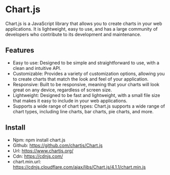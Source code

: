 # Chart.js
Chart.js is a JavaScript library that allows you to create charts in your web applications.
It is lightweight, easy to use, and has a large community of developers who contribute to its development and maintenance.

## Features
- Easy to use: Designed to be simple and straightforward to use, with a clean and intuitive API.
- Customizable: Provides a variety of customization options, allowing you to create charts that match the look and feel of your application.
- Responsive: Built to be responsive, meaning that your charts will look great on any device, regardless of screen size.
- Lightweight: Designed to be fast and lightweight, with a small file size that makes it easy to include in your web applications.
- Supports a wide range of chart types: Chart.js supports a wide range of chart types, including line charts, bar charts, pie charts, and more.

## Install
- Npm: npm install chart.js
- Github: https://github.com/chartjs/Chart.js
- Url: https://www.chartjs.org/
- Cdn: https://cdnjs.com/
- chart.min.url: https://cdnjs.cloudflare.com/ajax/libs/Chart.js/4.1.1/chart.min.js
